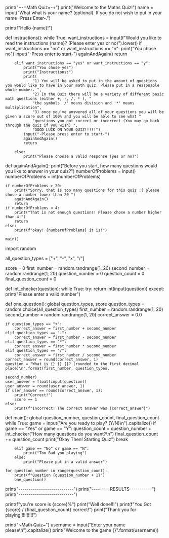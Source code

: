 print("+-=Math Quiz=-+")
print("Welcome to the Maths Quiz!")
name = input("What what is your name? (optional). If you do not wish to put in your name  -Press Enter-.")

print(f"Hello {name}!")


def instructions():
    while True:
        want_instructions = input(f"Would you like to read the instructions {name}? (Please enter yes or no)").lower()
        if want_instructions == "no" or want_instructions == "n":
            print("You chose no")
            input("-Press enter to start-")
            againAndAgain()
            return

        elif want_instructions == "yes" or want_instructions == "y":
            print("You chose yes")
            print("Instructions:")
            print(
                "1) You will be asked to put in the amount of questions you would like to have in your math quiz. Please put in a reasonable whole number. ",
                "2) In the Quiz there will be a variety of different basic math questions (either +, -, /, * ), "
                "the symbols '/' means division and '*' means multiplication",
                "3) once you've answered all of your questions you will be given a score out of 100% and you will be able to see what "
                "questions you got correct or incorrect (You may go back through the quiz if you wish) ",
                "GOOD LUCK ON YOUR QUIZ!!!!!")
            input("-Please press enter to start-")
            againAndAgain()
            return

        else:
            print("Please choose a valid response (yes or no)")


def againAndAgain():
    print("Before you start, how many questions would you like to answer in your quiz?")
    numberOfProblems = input()
    numberOfProblems = int(numberOfProblems)

    if numberOfProblems > 20:
        print("Sorry, that is too many questions for this quiz :( please chose a number lower than 20 ")
        againAndAgain()
        return
    if numberOfProblems < 4:
        print("That is not enough questions! Please chose a number higher than 4!")
        return
    else:
        print(f"okay! {numberOfProblems} it is!")

    main()


import random

all_question_types = ["+", "-", "x", "/"]

score = 0
first_number = random.randrange(1, 20)
second_number = random.randrange(1, 20)
question_number = 0
question_count = 0
final_question_count = 0


def int_checker(question):
    while True:
        try:
            return int(input(question))
        except:
            print("Please enter a valid number")


def one_question():
    global question_types, score
    question_types = random.choice(all_question_types)
    first_number = random.randrange(1, 20)
    second_number = random.randrange(1, 20)
    correct_answer = 0.0

    if question_types == "+":
        correct_answer = first_number + second_number
    elif question_types == "-":
        correct_answer = first_number - second_number
    elif question_types == "*":
        correct_answer = first_number * second_number
    elif question_types == "/":
        correct_answer = first_number / second_number
    correct_answer = round(correct_answer, 1)
    question = "What is {} {} {}? (rounded to the first decimal place)\n".format(first_number, question_types,
                                                                                 second_number)
    user_answer = float(input(question))
    user_answer = round(user_answer, 1)
    if user_answer == round(correct_answer, 1):
        print("Correct!")
        score += 1
    else:
        print(f"Incorrect! The correct answer was {correct_answer}")


def main():
    global question_number, question_count, final_question_count
    while True:
        game = input("Are you ready to play? (Y/N)\n").capitalize()
        if game == "Yes" or game == "Y":
            question_count = question_number + int_checker("How many questions do you want?\n")
            final_question_count += question_count
            print("Okay Then! Starting Quiz")
            break

        elif game == "No" or game == "N":
            print("Too Bad you playing")
        else:
            print("Please put in a valid answer")

    for question_number in range(question_count):
        print(f"Question {question_number + 1}")
        one_question()


print("---------------------------")
print("---------RESULTS-----------")
print("---------------------------")

print(f"you're score is {score}%")
print("Well done!!!")
print(f"You Got {score} / {final_question_count} correct!")
print("Thank you for playing!!!!!!!!!!")

print("~~~~~Math Quiz~~~~~")
username = input("Enter your name please\n").capitalize()
print("Welcome to the game {}".format(username))


